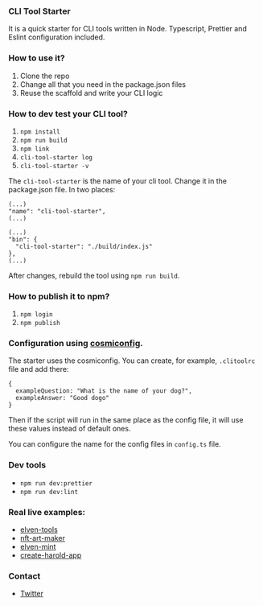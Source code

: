 ### CLI Tool Starter

It is a quick starter for CLI tools written in Node. Typescript, Prettier and Eslint configuration included.

### How to use it?

1. Clone the repo
2. Change all that you need in the package.json files
3. Reuse the scaffold and write your CLI logic


### How to dev test your CLI tool?

1. `npm install`
2. `npm run build`
3. `npm link`
4. `cli-tool-starter log`
5. `cli-tool-starter -v`

The `cli-tool-starter` is the name of your cli tool. Change it in the package.json file. In two places:

```
(...)
"name": "cli-tool-starter",
(...)
```

```
(...)
"bin": {
  "cli-tool-starter": "./build/index.js"
},
(...)
```

After changes, rebuild the tool using `npm run build`.

### How to publish it to npm?

1. `npm login`
2. `npm publish`

### Configuration using [cosmiconfig](https://www.npmjs.com/package/cosmiconfig).

The starter uses the cosmiconfig. You can create, for example, `.clitoolrc` file and add there:

```
{
  exampleQuestion: "What is the name of your dog?",
  exampleAnswer: "Good dogo"
}
```

Then if the script will run in the same place as the config file, it will use these values instead of default ones.

You can configure the name for the config files in `config.ts` file.

### Dev tools

- `npm run dev:prettier`
- `npm run dev:lint`

### Real live examples: 

- [elven-tools](https://github.com/juliancwirko/elven-tools)
- [nft-art-maker](https://github.com/juliancwirko/nft-art-maker)
- [elven-mint](https://github.com/juliancwirko/elven-mint)
- [create-harold-app](https://github.com/juliancwirko/create-harold-app)

### Contact

- [Twitter](https://twitter.com/JulianCwirko)
